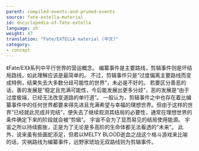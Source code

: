```yaml
---
parent: compiled-events-and-pruned-events
source: fate-extella-material
id: encyclopedia-of-fate-extella
language: zh
weight: 47
translation: "Fate/EXTELLA material (中文)"
category:
- concept
---
```


《Fate/EX》系列中平行世界的营运概念。
编纂事件是主要路线，剪辑事件则是坏结局路线，如此理解应该是最简单的。
不过，剪辑事件只是“过度偏离主要路线而变成特例，结果失去大多数分歧可能性的世界”，未必是不好的。
若要区分善恶的话，善的发展是“稳定且充满可能性，今后能发展出更多分歧”，恶的发展是“由于过度极端，已经无法改变道路的单行道”。
一般认为，剪辑事件之中也存在着比编纂事件中的任何世界都要来得先进且充满希望与幸福的理想世界。但由于这样的世界“已经就此完成并完结”，便失去了继续观测其结局的必要性，通常在理想世界的条件确定下来的阶段就会被“剪辑”。
宇宙不会为了显而易见的结局使用能源。
宇宙之所以持续膨胀，正是为了无论是多高阶的生命体都无法看透的“未来”。
此外，说来虽有些画蛇添足，但若以MELTY BLOOD逝血之战这个格斗游戏来比喻的话，灾祸路线为编纂事件，远野家琥珀无双路线则为剪辑事件。
